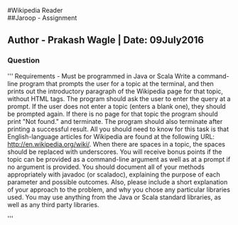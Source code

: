 #Wikipedia Reader   
##Jaroop - Assignment    
## Author - Prakash Wagle | Date: 09July2016     

### Question
'''
Requirements - Must be programmed in Java or Scala
Write a command-line program that prompts the user for a topic at the terminal, and then prints out the introductory paragraph of the Wikipedia page for that topic, without HTML tags. The program should ask the user to enter the query at a prompt. If the user does not enter a topic (enters a blank one), they should be prompted again. If there is no page for that topic the program should print "Not found." and terminate. The program should also terminate after printing a successful result.
All you should need to know for this task is that English-language articles for Wikipedia are found at the following URL: http://en.wikipedia.org/wiki/<Topic>. When there are spaces in a topic, the spaces should be replaced with underscores. You will receive bonus points if the topic can be provided as a command-line argument as well as at a prompt if no argument is provided.
You should document all of your methods appropriately with javadoc (or scaladoc), explaining the purpose of each parameter and possible outcomes. Also, please include a short explanation of your approach to the problem, and why you chose any particular libraries used. You may use anything from the Java or Scala standard libraries, as well as any third party libraries.

'''
